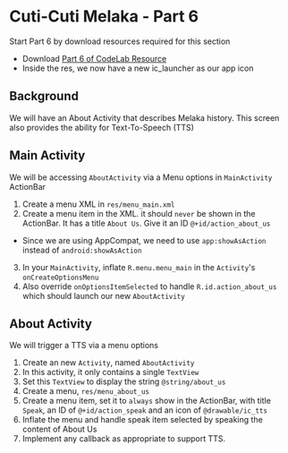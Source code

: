 # Cuti-Cuti Melaka - Part 6

Start Part 6 by download resources required for this section

  - Download [Part 6 of CodeLab Resource](https://github.com/andhie/Cuti-Cuti-Melaka/raw/master/CodeLab%20Resources/CodeLab%20-%20Part%206.zip)
  - Inside the res, we now have a new ic_launcher as our app icon

## Background

We will have an About Activity that describes Melaka history. This screen also provides the ability for Text-To-Speech (TTS)

## Main Activity

We will be accessing `AboutActivity` via a Menu options in `MainActivity` ActionBar

1. Create a menu XML in `res/menu_main.xml`
2. Create a menu item in the XML. it should `never` be shown in the ActionBar. It has a title `About Us`. Give it an ID `@+id/action_about_us`
  - Since we are using AppCompat, we need to use `app:showAsAction` instead of `android:showAsAction`
3. In your `MainActivity`, inflate `R.menu.menu_main` in the `Activity`'s `onCreateOptionsMenu`
4. Also override `onOptionsItemSelected` to handle `R.id.action_about_us` which should launch our new  `AboutActivity`

## About Activity

We will trigger a TTS via a menu options

1. Create an new `Activity`, named `AboutActivity`
2. In this activity, it only contains a single `TextView`
3. Set this `TextView` to display the string `@string/about_us`
4. Create a menu, `res/menu_about_us`
5. Create a menu item, set it to `always` show in the ActionBar, with title `Speak`, an ID of `@+id/action_speak` and an icon of `@drawable/ic_tts`
6. Inflate the menu and handle speak item selected by speaking the content of About Us
7. Implement any callback as appropriate to support TTS.

